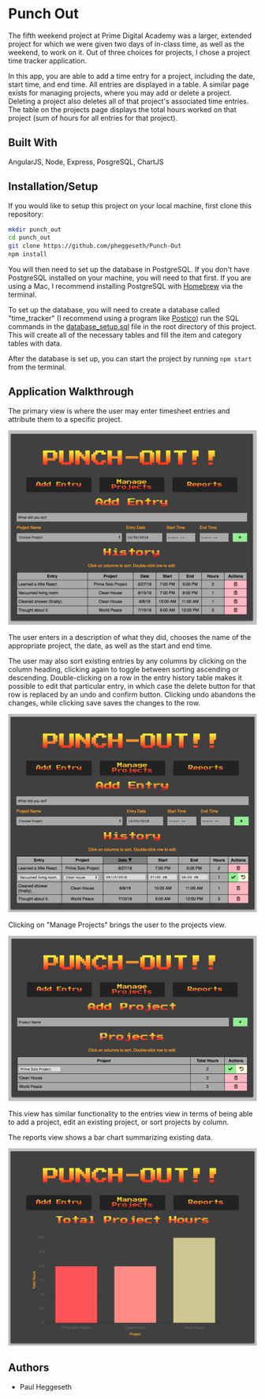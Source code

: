 # Punch Out

The fifth weekend project at Prime Digital Academy was a larger, extended project for which we were given two days of in-class time, as well as the weekend, to work on it. Out of three choices for projects, I chose a project time tracker application.

In this app, you are able to add a time entry for a project, including the date, start time, and end time. All entries are displayed in a table. A similar page exists for managing projects, where you may add or delete a project. Deleting a project also deletes all of that project's associated time entries. The table on the projects page displays the total hours worked on that project (sum of hours for all entries for that project).

## Built With

AngularJS, Node, Express, PosgreSQL, ChartJS

## Installation/Setup

If you would like to setup this project on your local machine, first clone this repository:
```bash
mkdir punch_out
cd punch_out
git clone https://github.com/pheggeseth/Punch-Out
npm install
```

You will then need to set up the database in PostgreSQL. If you don't have PostgreSQL installed on your machine, you will need to that first. If you are using a Mac, I recommend installing PostgreSQL with [Homebrew](https://brew.sh/) via the terminal.

To set up the database, you will need to create a database called "time_tracker" (I recommend using a program like [Postico](https://eggerapps.at/postico/)) run the SQL commands in the [database_setup.sql](database_setup.sql) file in the root directory of this project. This will create all of the necessary tables and fill the item and category tables with data.

After the database is set up, you can start the project by running `npm start` from the terminal.

## Application Walkthrough

The primary view is where the user may enter timesheet entries and attribute them to a specific project.

![entry-view](screenshots/punch-out-entry-view.png)

The user enters in a description of what they did, chooses the name of the appropriate project, the date, as well as the start and end time.

The user may also sort existing entries by any columns by clicking on the column heading, clicking again to toggle between sorting ascending or descending. Double-clicking on a row in the entry history table makes it possible to edit that particular entry, in which case the delete button for that row is replaced by an undo and confirm button. Clicking undo abandons the changes, while clicking save saves the changes to the row.

![edit-view](screenshots/punch-out-entry-edit.png)

Clicking on "Manage Projects" brings the user to the projects view.

![projects](screenshots/punch-out-project-view.png)

This view has similar functionality to the entries view in terms of being able to add a project, edit an existing project, or sort projects by column.

The reports view shows a bar chart summarizing existing data.

![reports](screenshots/punch-out-reports-view.png)

## Authors

* Paul Heggeseth
